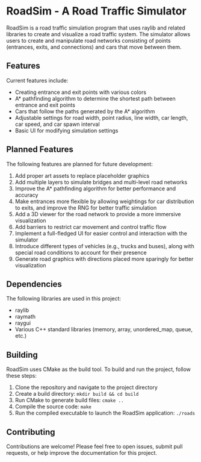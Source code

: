 # RoadSim - A Road Traffic Simulator

RoadSim is a road traffic simulation program that uses raylib and related libraries to create and visualize a road traffic system. The simulator allows users to create and manipulate road networks consisting of points (entrances, exits, and connections) and cars that move between them.

## Features

Current features include:
- Creating entrance and exit points with various colors
- A* pathfinding algorithm to determine the shortest path between entrance and exit points
- Cars that follow the paths generated by the A* algorithm
- Adjustable settings for road width, point radius, line width, car length, car speed, and car spawn interval
- Basic UI for modifying simulation settings

## Planned Features

The following features are planned for future development:

1. Add proper art assets to replace placeholder graphics
2. Add multiple layers to simulate bridges and multi-level road networks
3. Improve the A* pathfinding algorithm for better performance and accuracy
4. Make entrances more flexible by allowing weightings for car distribution to exits, and improve the RNG for better traffic simulation
5. Add a 3D viewer for the road network to provide a more immersive visualization
6. Add barriers to restrict car movement and control traffic flow
7. Implement a full-fledged UI for easier control and interaction with the simulator
8. Introduce different types of vehicles (e.g., trucks and buses), along with special road conditions to account for their presence
9. Generate road graphics with directions placed more sparingly for better visualization

## Dependencies

The following libraries are used in this project:

- raylib
- raymath
- raygui
- Various C++ standard libraries (memory, array, unordered_map, queue, etc.)

## Building

RoadSim uses CMake as the build tool. To build and run the project, follow these steps:

1. Clone the repository and navigate to the project directory
2. Create a build directory: `mkdir build && cd build`
3. Run CMake to generate build files: `cmake ..`
4. Compile the source code: `make`
5. Run the compiled executable to launch the RoadSim application: `./roads`

## Contributing

Contributions are welcome! Please feel free to open issues, submit pull requests, or help improve the documentation for this project.
